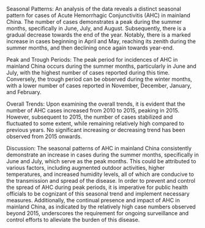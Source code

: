 Seasonal Patterns: 
An analysis of the data reveals a distinct seasonal pattern for cases of Acute Hemorrhagic Conjunctivitis (AHC) in mainland China. The number of cases demonstrates a peak during the summer months, specifically in June, July, and August. Subsequently, there is a gradual decrease towards the end of the year. Notably, there is a marked increase in cases beginning in April and May, reaching its zenith during the summer months, and then declining once again towards year-end.

Peak and Trough Periods: 
The peak period for incidences of AHC in mainland China occurs during the summer months, particularly in June and July, with the highest number of cases reported during this time. Conversely, the trough period can be observed during the winter months, with a lower number of cases reported in November, December, January, and February.

Overall Trends: 
Upon examining the overall trends, it is evident that the number of AHC cases increased from 2010 to 2015, peaking in 2015. However, subsequent to 2015, the number of cases stabilized and fluctuated to some extent, while remaining relatively high compared to previous years. No significant increasing or decreasing trend has been observed from 2015 onwards.

Discussion: 
The seasonal patterns of AHC in mainland China consistently demonstrate an increase in cases during the summer months, specifically in June and July, which serve as the peak months. This could be attributed to various factors, including augmented outdoor activities, higher temperatures, and increased humidity levels, all of which are conducive to the transmission and spread of the disease. In order to prevent and control the spread of AHC during peak periods, it is imperative for public health officials to be cognizant of this seasonal trend and implement necessary measures. Additionally, the continual presence and impact of AHC in mainland China, as indicated by the relatively high case numbers observed beyond 2015, underscores the requirement for ongoing surveillance and control efforts to alleviate the burden of this disease.